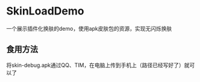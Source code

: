 # SkinLoadDemo
一个展示插件化换肤的demo，使用apk皮肤包的资源，实现无闪烁换肤
## 食用方法
将skin-debug.apk通过QQ、TIM，在电脑上传到手机上（路径已经写好了）就可以了
